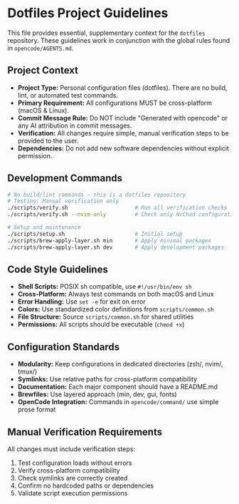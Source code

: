 # Dotfiles Project Guidelines

This file provides essential, supplementary context for the `dotfiles` repository. These guidelines work in conjunction with the global rules found in `opencode/AGENTS.md`.

## Project Context
- **Project Type:** Personal configuration files (dotfiles). There are no build, lint, or automated test commands.
- **Primary Requirement:** All configurations MUST be cross-platform (macOS & Linux).
- **Commit Message Rule:** Do NOT include "Generated with opencode" or any AI attribution in commit messages.
- **Verification:** All changes require simple, manual verification steps to be provided to the user.
- **Dependencies:** Do not add new software dependencies without explicit permission.

## Development Commands
```bash
# No build/lint commands - this is a dotfiles repository
# Testing: Manual verification only
./scripts/verify.sh                     # Run all verification checks
./scripts/verify.sh --nvim-only         # Check only NvChad configuration

# Setup and maintenance
./scripts/setup.sh                      # Initial setup
./scripts/brew-apply-layer.sh min       # Apply minimal packages
./scripts/brew-apply-layer.sh dev       # Apply development packages
```

## Code Style Guidelines
- **Shell Scripts:** POSIX sh compatible, use `#!/usr/bin/env sh`
- **Cross-Platform:** Always test commands on both macOS and Linux
- **Error Handling:** Use `set -e` for exit on error
- **Colors:** Use standardized color definitions from `scripts/common.sh`
- **File Structure:** Source `scripts/common.sh` for shared utilities
- **Permissions:** All scripts should be executable (`chmod +x`)

## Configuration Standards
- **Modularity:** Keep configurations in dedicated directories (zsh/, nvim/, tmux/)
- **Symlinks:** Use relative paths for cross-platform compatibility
- **Documentation:** Each major component should have a README.md
- **Brewfiles:** Use layered approach (min, dev, gui, fonts)
- **OpenCode Integration:** Commands in `opencode/command/` use simple prose format

## Manual Verification Requirements
All changes must include verification steps:
1. Test configuration loads without errors
2. Verify cross-platform compatibility 
3. Check symlinks are correctly created
4. Confirm no hardcoded paths or dependencies
5. Validate script execution permissions
